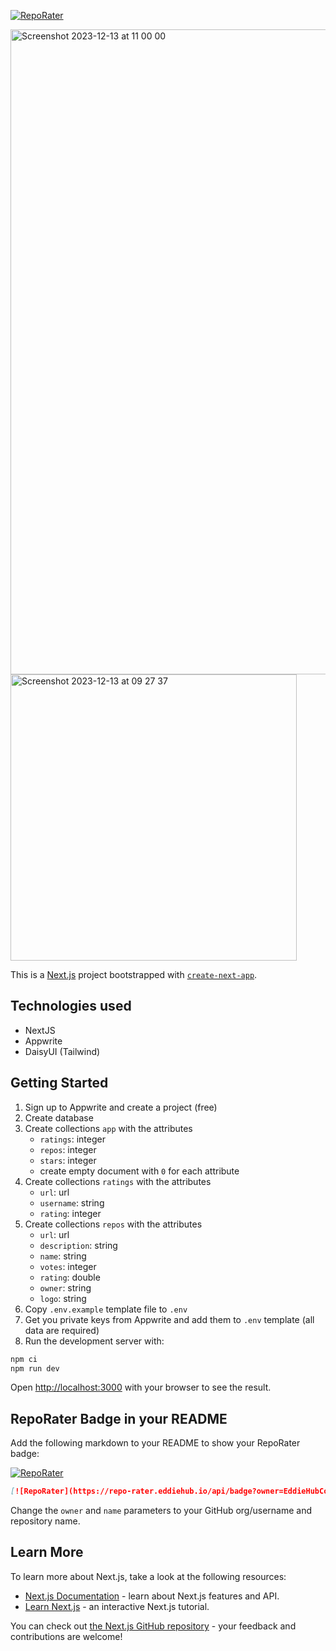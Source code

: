 [![RepoRater](https://repo-rater.eddiehub.io/api/badge?owner=EddieHubCommunity&name=RepoRater)](https://repo-rater.eddiehub.io/rate?owner=EddieHubCommunity&name=RepoRater)

<img width="1032" alt="Screenshot 2023-12-13 at 11 00 00" src="https://github.com/EddieHubCommunity/RepoRater/assets/624760/2c2d9bbf-ca00-4593-9174-ebeface86dc1">

<img width="458" alt="Screenshot 2023-12-13 at 09 27 37" src="https://github.com/EddieHubCommunity/RepoRater/assets/624760/ccc20975-4788-4232-b9e8-c3356b387b32">

This is a [Next.js](https://nextjs.org/) project bootstrapped with [`create-next-app`](https://github.com/vercel/next.js/tree/canary/packages/create-next-app).

## Technologies used

- NextJS
- Appwrite
- DaisyUI (Tailwind)

## Getting Started

1. Sign up to Appwrite and create a project (free)
1. Create database
1. Create collections `app` with the attributes
   - `ratings`: integer
   - `repos`: integer
   - `stars`: integer
   - create empty document with `0` for each attribute
1. Create collections `ratings` with the attributes
   - `url`: url
   - `username`: string
   - `rating`: integer
1. Create collections `repos` with the attributes
   - `url`: url
   - `description`: string
   - `name`: string
   - `votes`: integer
   - `rating`: double
   - `owner`: string
   - `logo`: string
1. Copy `.env.example` template file to `.env`
1. Get you private keys from Appwrite and add them to `.env` template (all data are required)
1. Run the development server with:

```bash
npm ci
npm run dev
```

Open [http://localhost:3000](http://localhost:3000) with your browser to see the result.

## RepoRater Badge in your README

Add the following markdown to your README to show your RepoRater badge:

[![RepoRater](https://repo-rater.eddiehub.io/api/badge?owner=EddieHubCommunity&name=RepoRater)](https://repo-rater.eddiehub.io/rate?owner=EddieHubCommunity&name=RepoRater)

```markdown
[![RepoRater](https://repo-rater.eddiehub.io/api/badge?owner=EddieHubCommunity&name=RepoRater)](https://repo-rater.eddiehub.io/rate?owner=EddieHubCommunity&name=RepoRater)
```

Change the `owner` and `name` parameters to your GitHub org/username and repository name.

## Learn More

To learn more about Next.js, take a look at the following resources:

- [Next.js Documentation](https://nextjs.org/docs) - learn about Next.js features and API.
- [Learn Next.js](https://nextjs.org/learn) - an interactive Next.js tutorial.

You can check out [the Next.js GitHub repository](https://github.com/vercel/next.js/) - your feedback and contributions are welcome!
